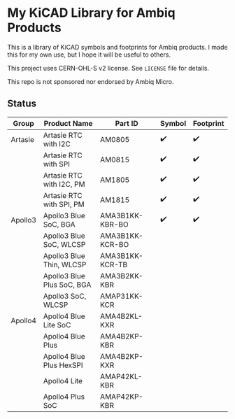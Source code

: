 # My KiCAD Library for Ambiq Products

This is a library of KiCAD symbols and footprints for Ambiq products. I made this for my own use, but I hope it will be useful to others.

This project uses CERN-OHL-S v2 license. See `LICENSE` file for details.

This repo is not sponsored nor endorsed by Ambiq Micro.

## Status

| Group | Product Name | Part ID | Symbol | Footprint |
|-------|----------------------------|-----------------|---|---|
|Artasie| Artasie RTC with I2C       | AM0805          |:heavy_check_mark:|:heavy_check_mark:|
|       | Artasie RTC with SPI       | AM0815          |:heavy_check_mark:|:heavy_check_mark:|
|       | Artasie RTC with I2C, PM   | AM1805          |:heavy_check_mark:|:heavy_check_mark:|
|       | Artasie RTC with SPI, PM   | AM1815          |:heavy_check_mark:|:heavy_check_mark:|
|Apollo3| Apollo3 Blue SoC, BGA      | AMA3B1KK-KBR-BO |:heavy_check_mark:|:heavy_check_mark:|
|       | Apollo3 Blue SoC, WLCSP    | AMA3B1KK-KCR-BO |   |   |
|       | Apollo3 Blue Thin, WLCSP   | AMA3B1KK-KCR-TB |   |   |
|       | Apollo3 Blue Plus SoC, BGA | AMA3B2KK-KBR    |   |   |
|       | Apollo3 SoC, WLCSP         | AMAP31KK-KCR    |   |   |
|Apollo4| Apollo4 Blue Lite SoC      | AMA4B2KL-KXR    |   |   |
|       | Apollo4 Blue Plus          | AMA4B2KP-KBR    |   |   |
|       | Apollo4 Blue Plus HexSPI   | AMA4B2KP-KXR    |   |   |
|       | Apollo4 Lite               | AMAP42KL-KBR    |   |   |
|       | Apollo4 Plus SoC           | AMAP42KP-KBR    |   |   |
